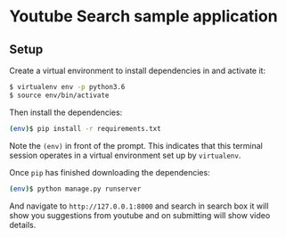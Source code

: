 # Youtube Search sample application

## Setup

Create a virtual environment to install dependencies in and activate it:

```sh
$ virtualenv env -p python3.6
$ source env/bin/activate
```

Then install the dependencies:

```sh
(env)$ pip install -r requirements.txt
```
Note the `(env)` in front of the prompt. This indicates that this terminal
session operates in a virtual environment set up by `virtualenv`.

Once `pip` has finished downloading the dependencies:
```sh
(env)$ python manage.py runserver
```
And navigate to `http://127.0.0.1:8000` and search in search box it will show you suggestions from youtube and on submitting will show video details.


